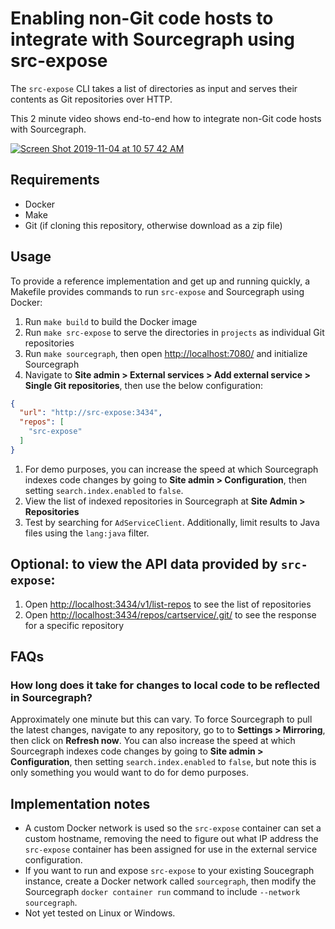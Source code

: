 # Enabling non-Git code hosts to integrate with Sourcegraph using src-expose

The `src-expose` CLI takes a list of directories as input and serves their contents as Git repositories over HTTP.

This 2 minute video shows end-to-end how to integrate non-Git code hosts with Sourcegraph.

[![Screen Shot 2019-11-04 at 10 57 42 AM](https://user-images.githubusercontent.com/133014/68149262-6dd92980-fef2-11e9-8dc5-8c02f18b86d3.png)](https://vimeo.com/368923038)

## Requirements

- Docker
- Make
- Git (if cloning this repository, otherwise download as a zip file)

## Usage

To provide a reference implementation and get up and running quickly, a Makefile provides commands to run `src-expose` and Sourcegraph using Docker:

1. Run `make build` to build the Docker image
1. Run `make src-expose` to serve the directories in `projects` as individual Git repositories
1. Run `make sourcegraph`, then open [http://localhost:7080/](http://localhost:7080/) and initialize Sourcegraph
1. Navigate to **Site admin > External services > Add external service > Single Git repositories**, then use the below configuration:

```json
{
  "url": "http://src-expose:3434",
  "repos": [
    "src-expose"
  ]
}
```

1. For demo purposes, you can increase the speed at which Sourcegraph indexes code changes by going to **Site admin > Configuration**, then setting `search.index.enabled` to `false`.
1. View the list of indexed repositories in Sourcegraph at **Site Admin > Repositories**
1. Test by searching for `AdServiceClient`. Additionally, limit results to Java files using the `lang:java` filter.

## Optional: to view the API data provided by `src-expose`:

1. Open [http://localhost:3434/v1/list-repos](http://localhost:3434/v1/list-repos) to see the list of repositories
1. Open [http://localhost:3434/repos/cartservice/.git/](http://localhost:3434/repos/cartservice/.git/) to see the response for a specific repository

## FAQs

### How long does it take for changes to local code to be reflected in Sourcegraph?

Approximately one minute but this can vary. To force Sourcegraph to pull the latest changes, navigate to any repository, go to to **Settings > Mirroring**, then click on **Refresh now**. You can also increase the speed at which Sourcegraph indexes code changes by going to **Site admin > Configuration**, then setting `search.index.enabled` to `false`, but note this is only something you would want to do for demo purposes.


## Implementation notes

- A custom Docker network is used so the `src-expose` container can set a custom hostname, removing the need to figure out what IP address the `src-expose` container has been assigned for use in the external service configuration.
- If you want to run and expose `src-expose` to your existing Soucegraph instance, create a Docker network called `sourcegraph`, then modify the Sourcegraph `docker container run` command to include `--network sourcegraph`.
- Not yet tested on Linux or Windows.
